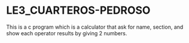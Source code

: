 # LE3_CUARTEROS-PEDROSO
This is a c program which is a calculator that ask for name, section, and show each operator results by giving 2 numbers.
